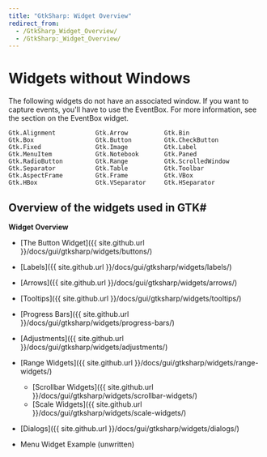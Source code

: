 ```yaml
---
title: "GtkSharp: Widget Overview"
redirect_from:
  - /GtkSharp_Widget_Overview/
  - /GtkSharp:_Widget_Overview/
---
```


Widgets without Windows
=======================

The following widgets do not have an associated window. If you want to capture events, you'll have to use the EventBox. For more information, see the section on the EventBox widget.

    Gtk.Alignment           Gtk.Arrow          Gtk.Bin
    Gtk.Box                 Gtk.Button         Gtk.CheckButton
    Gtk.Fixed               Gtk.Image          Gtk.Label
    Gtk.MenuItem            Gtk.Notebook       Gtk.Paned
    Gtk.RadioButton         Gtk.Range          Gtk.ScrolledWindow
    Gtk.Separator           Gtk.Table          Gtk.Toolbar
    Gtk.AspectFrame         Gtk.Frame          Gtk.VBox
    Gtk.HBox                Gtk.VSeparator     Gtk.HSeparator

Overview of the widgets used in GTK\#
-------------------------------------

**Widget Overview**

-   [The Button Widget]({{ site.github.url }}/docs/gui/gtksharp/widgets/buttons/)
-   [Labels]({{ site.github.url }}/docs/gui/gtksharp/widgets/labels/)
-   [Arrows]({{ site.github.url }}/docs/gui/gtksharp/widgets/arrows/)
-   [Tooltips]({{ site.github.url }}/docs/gui/gtksharp/widgets/tooltips/)
-   [Progress Bars]({{ site.github.url }}/docs/gui/gtksharp/widgets/progress-bars/)
-   [Adjustments]({{ site.github.url }}/docs/gui/gtksharp/widgets/adjustments/)
-   [Range Widgets]({{ site.github.url }}/docs/gui/gtksharp/widgets/range-widgets/)
    -   [Scrollbar Widgets]({{ site.github.url }}/docs/gui/gtksharp/widgets/scrollbar-widgets/)
    -   [Scale Widgets]({{ site.github.url }}/docs/gui/gtksharp/widgets/scale-widgets/)

-   [Dialogs]({{ site.github.url }}/docs/gui/gtksharp/widgets/dialogs/)
-   Menu Widget Example (unwritten)


